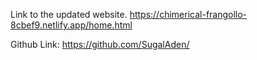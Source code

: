 
Link to the updated website.
https://chimerical-frangollo-8cbef9.netlify.app/home.html



Github Link:
https://github.com/SugalAden/
